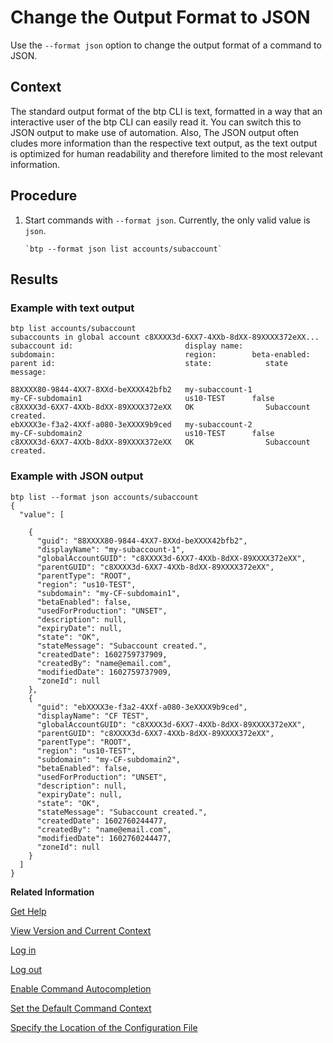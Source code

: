 <!-- loiodcb85b7dea61432cbafaab4ce0ec9b08 -->

# Change the Output Format to JSON

Use the `--format json` option to change the output format of a command to JSON.



## Context

The standard output format of the btp CLI is text, formatted in a way that an interactive user of the btp CLI can easily read it. You can switch this to JSON output to make use of automation. Also, The JSON output often cludes more information than the respective text output, as the text output is optimized for human readability and therefore limited to the most relevant information.



## Procedure

1.  Start commands with `--format json`. Currently, the only valid value is `json`.

    ```
    `btp --format json list accounts/subaccount`
    ```




<a name="loiodcb85b7dea61432cbafaab4ce0ec9b08__result_iyy_c2k_qnb"/>

## Results



### Example with text output

```nocode
btp list accounts/subaccount
subaccounts in global account c8XXXX3d-6XX7-4XXb-8dXX-89XXXX372eXX...
subaccount id:                         display name:                              subdomain:                             region:        beta-enabled:   parent id:                             state:            state message:                                                                                                                                                    

88XXXX80-9844-4XX7-8XXd-beXXXX42bfb2   my-subaccount-1                            my-CF-subdomain1                       us10-TEST      false           c8XXXX3d-6XX7-4XXb-8dXX-89XXXX372eXX   OK                Subaccount created.                                                                                                                                               
ebXXXX3e-f3a2-4XXf-a080-3eXXXX9b9ced   my-subaccount-2                            my-CF-subdomain2                       us10-TEST      false           c8XXXX3d-6XX7-4XXb-8dXX-89XXXX372eXX   OK                Subaccount created.
```



### Example with JSON output

```nocode
btp list --format json accounts/subaccount
{
  "value": [

    {
      "guid": "88XXXX80-9844-4XX7-8XXd-beXXXX42bfb2",
      "displayName": "my-subaccount-1",
      "globalAccountGUID": "c8XXXX3d-6XX7-4XXb-8dXX-89XXXX372eXX",
      "parentGUID": "c8XXXX3d-6XX7-4XXb-8dXX-89XXXX372eXX",
      "parentType": "ROOT",
      "region": "us10-TEST",
      "subdomain": "my-CF-subdomain1",
      "betaEnabled": false,
      "usedForProduction": "UNSET",
      "description": null,
      "expiryDate": null,
      "state": "OK",
      "stateMessage": "Subaccount created.",
      "createdDate": 1602759737909,
      "createdBy": "name@email.com",
      "modifiedDate": 1602759737909,
      "zoneId": null
    },
    {
      "guid": "ebXXXX3e-f3a2-4XXf-a080-3eXXXX9b9ced",
      "displayName": "CF TEST",
      "globalAccountGUID": "c8XXXX3d-6XX7-4XXb-8dXX-89XXXX372eXX",
      "parentGUID": "c8XXXX3d-6XX7-4XXb-8dXX-89XXXX372eXX",
      "parentType": "ROOT",
      "region": "us10-TEST",
      "subdomain": "my-CF-subdomain2",
      "betaEnabled": false,
      "usedForProduction": "UNSET",
      "description": null,
      "expiryDate": null,
      "state": "OK",
      "stateMessage": "Subaccount created.",
      "createdDate": 1602760244477,
      "createdBy": "name@email.com",
      "modifiedDate": 1602760244477,
      "zoneId": null
    }
  ]
} 
```

**Related Information**  


[Get Help](get-help-f8fd1e5.md "There is extensive help in the btp CLI about every command. You can get help with the help action or the --help option.")

[View Version and Current Context](view-version-and-current-context-9c29222.md "To find out the current context you’re working in, run the command btp --info or simply btp.")

[Log in](log-in-e241b30.md "Log in with the btp CLI is on global account level.")

[Log out](log-out-9f1c87a.md "Logging out of the configured server removes all user-specific data from the configuration file.")

[Enable Command Autocompletion](enable-command-autocompletion-46355fa.md "Use command autocompletion to save keystrokes when entering command actions, group-object combinations, and their parameters in the SAP BTP command line interface (btp CLI).")

[Set the Default Command Context](set-the-default-command-context-720645a.md "Change the default context for all command calls to the global account, a directory, or a subaccount by using the btp target command.")

[Specify the Location of the Configuration File](specify-the-location-of-the-configuration-file-e57288d.md "You can change the location of the configuration file by using the --config option or the environment variable.")

